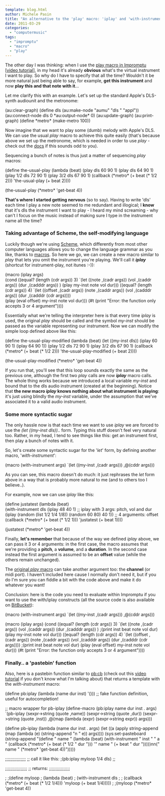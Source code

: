 ```yaml
---
template: blog.html
author: Michele Pasin
title: "An alternative to the 'play' macro: 'iplay' and 'with-instrument'"
date: 2011-03-29
categories: 
  - "computermusic"
tags: 
  - "impromptu"
  - "macro"
  - "play"
---
```


The other day I was thinking: when I use the [play macro in Impromptu](http://moso.com.au/wiki/index.php?title=Play) \[[video tutorial](http://impromptu.moso.com.au/resources.html#faq16)\], in my head it's already **obvious** what's the virtual instrument I want to play. So why do I have to specify that all the time? Wouldn't it be more natural just being able to say, for example, **get this instrument** and now **play this and that note with it**...

Let me clarify this with an example. Let's set up the standard Apple's DLS-synth audiounit and the metronome:

(au:clear-graph)
(define dls     (au:make-node "aumu" "dls " "appl"))
(au:connect-node dls 0 \*au:output-node\* 0)
(au:update-graph)
(au:print-graph)
(define \*metro\* (make-metro 100))

Now imagine that we want to play some (dumb) melody with Apple's DLS. We can use the usual _play_ macro to achieve this quite easily (that's because above we set up the metronome, which is needed in order to use _play_ - check out the [docs](http://moso.com.au/wiki/index.php?title=Play) if this sounds odd to you).

Sequencing a bunch of notes is thus just a matter of sequencing _play_ macros:

(define the-usual-play
   (lambda (beat) 
      (play dls 60 90 1)
      (play dls 64 90 1)
      (play 1/2 dls 72 90 1)
      (play 3/2 dls 67 90 1)
      (callback (\*metro\* (+ beat (\* 1/2 2))) 'the-usual-play (+ beat 2))))

(the-usual-play (\*metro\* 'get-beat 4))

**That's where I started getting nervous** (so to say). Having to write 'dls' each time I play a new note seemed to me redundant and illogical; I **know** that it's dls the instrument I want to play - I heard my mind screaming - why can't I focus on the music instead of making sure I type in the instrument name all the time?

### Taking advantage of Scheme, the self-modifying language

Luckily though we're using [Scheme](http://www.michelepasin.org/blog/2010/08/10/learning-resources-about-scheme/), which differently from most other computer languages allows you to change the language grammar as you like, thanks to [macros](http://en.wikipedia.org/wiki/Macro_(computer_science)). So here we go, we can create a new macro similar to _play_ that lets you omit the instrument you're playing. We'll call it _**iplay**_ (shortcut for instrument-play, not itunes :-)):

(macro (iplay args)  
   (cond ((equal? (length (cdr args)) 3)
          \`(let ((note ,(cadr args))
                 (vol ,(caddr args))
                 (dur ,(cadddr args))
                 )
              (play my-inst note vol dur)))
         ((equal? (length (cdr args)) 4)
          \`(let ((offset ,(cadr args))
                 (note ,(caddr args))
                 (vol ,(cadddr args))
                 (dur ,(cadddr (cdr args))))               
           (play (eval offset) my-inst note vol dur)))
         (#t (print "Error: the function only accepts 3 or 4 argument"))))

Essentially what we're telling the interpreter here is that every time _iplay_ is used, the original _play_ should be called and the symbol _my-inst_ should be passed as the variable representing our instrument. Now we can modify the simple loop defined above like this:

(define the-usual-play-modified
   (lambda (beat) 
      (let ((my-inst dls))
         (iplay 60 90 1)
         (iplay 64 90 1))
      (play 1/2 dls 72 90 1)
      (play 3/2 dls 67 90 1)
      (callback (\*metro\* (+ beat (\* 1/2 2))) 'the-usual-play-modified (+ beat 2))))

(the-usual-play-modified (\*metro\* 'get-beat 4))

If you run that, you'll see that this loop sounds exactly the same as the previous one, although the first two _play_ calls are now _**iplay**_ macro calls. The whole thing works because we introduced a local variable _my-inst_ and bound that to the dls audio instrument (created at the beginning). Notice that **the new macro _iplay_ knows nothing about what instrument is playing**: it's just using blindly the _my-inst_ variable, under the assumption that we've associated it to a valid audio instrument.

### Some more syntactic sugar

The only hassle now is that each time we want to use _iplay_ we are forced to use the _(let ((my-inst dls)).._ form. Typing this stuff doesn't feel very natural too. Rather, in my head, I tend to see things like this: get an instrument first, then play a bunch of notes with it.

So, let's create some syntactic sugar for the '_let_' form, by defining another macro, '_with-instrument_':

(macro (with-instrument args)
   \`(let ((my-inst ,(cadr args)))
       ,@(cddr args)))

As you can see, this macro doesn't do much: it just rephrases the _let_ form above in a way that is probably more natural to me (and to others too I believe..).

For example, now we can use _iplay_ like this:

(define justatest
   (lambda (beat)      
      (with-instrument dls 
          (iplay 48 40 1)  ;; iplay with 3 args: pitch, vol and dur
          (iplay (random (list 1/2 1/4 1/8)) (random 60 80) 40 1))  ;; 4 arguments: offset
      (callback (\*metro\* (+ beat (\* 1/2 1))) 'justatest (+ beat 1))))

(justatest (\*metro\* 'get-beat 4))

Finally, **let's remember** that because of the way we defined _iplay_ above, we can pass it 3 or 4 arguments: in the first case, the macro assumes that we're providing a **pitch**, a **volume**, and a **duration**. In the second case instead the first argument is assumed to be an **offset** value (while the others remain unchanged).

The [original _play_ macro](http://moso.com.au/wiki/index.php?title=Play) can take another argument too: the **channel** (or midi port). I haven't included here cause I normally don't need it, but if you do I'm sure you can fiddle a bit with the code above and make it do whatever you want!

Conclusion: here is the code you need to evaluate within Impromptu if you want to use the with/iplay constructs (all the source code is also available on [BitBucket](https://bitbucket.org/magicrebirth/impromptu_public/src/tip/_libs/playau.scm)):

(macro (with-instrument args)
   \`(let ((my-inst ,(cadr args)))
       ,@(cddr args)))

(macro (iplay args)
   (cond ((equal? (length (cdr args)) 3)
          \`(let ((note ,(cadr args))
                 (vol ,(caddr args))
                 (dur ,(cadddr args))
                 )
              ;(print inst beat note vol dur)
              (play my-inst note vol dur)))
         ((equal? (length (cdr args)) 4)
          \`(let ((offset ,(cadr args))
                 (note ,(caddr args))
                 (vol ,(cadddr args))
                 (dur ,(cadddr (cdr args))))
           ;(print inst beat note vol dur)
           (play (eval offset) my-inst note vol dur)))
         (#t (print "Error: the function only accepts 3 or 4 argument"))))

### Finally.. a 'pastebin' function

Also, here is a pastebin function similar to [pb:cb](http://moso.com.au/wiki/index.php?title=Pb:cb) (check out this [video tutorial](http://impromptu.moso.com.au/resources.html#faq15) if you don't know what I'm talking about) that returns a template with the _with-instrument_ macro:

(define pb:iplay (lambda (name dur inst) '()))  ;; fake function definition, useful for autocompletion!

;; macro wrapper for pb-iplay
(define-macro (pb:iplay name dur inst . args)
   \`(pb-iplay (sexpr->string (quote ,name)) 
              (sexpr->string (quote ,dur))
              (sexpr->string (quote ,inst))
              ,@(map (lambda (expr)
                        (sexpr->string expr))
                     args)))

(define pb-iplay
   (lambda (name dur inst . args)
      (let ((a (apply string-append (map (lambda (e) (string-append "n      " e)) args))))
         (sys:set-pasteboard
         (string-append 
"(define " name "
   (lambda (beat) 
      (with-instrument " inst "
          " a "
     (callback (\*metro\* (+ beat (\* 1/2 " dur "))) '" name " (+ beat " dur ")))))nn(" name " (\*metro\* 'get-beat 4))")))))

;;;;;;;;;;;;;;;;
;; call it like this: 
;(pb:iplay myloop 1/4 dls)
;;

;;;;;;;;;;;;;;;;;
;; returns: 
;;;;;;;;;;;;;;;;

;
;(define myloop
;   (lambda (beat) 
;      (with-instrument dls
;
;     (callback (\*metro\* (+ beat (\* 1/2 1/4))) 'myloop (+ beat 1/4)))))
;
;(myloop (\*metro\* 'get-beat 4))
